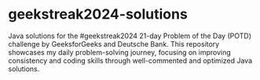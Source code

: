 # geekstreak2024-solutions
Java solutions for the #geekstreak2024 21-day Problem of the Day (POTD) challenge by GeeksforGeeks and Deutsche Bank. This repository showcases my daily problem-solving journey, focusing on improving consistency and coding skills through well-commented and optimized Java solutions.
